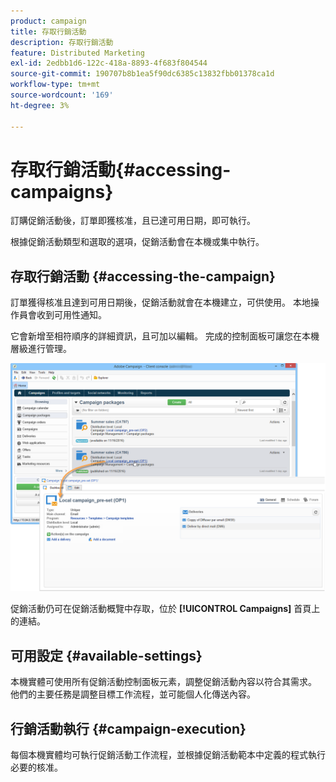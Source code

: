 ```yaml
---
product: campaign
title: 存取行銷活動
description: 存取行銷活動
feature: Distributed Marketing
exl-id: 2edbb1d6-122c-418a-8893-4f683f804544
source-git-commit: 190707b8b1ea5f90dc6385c13832fbb01378ca1d
workflow-type: tm+mt
source-wordcount: '169'
ht-degree: 3%

---
```


# 存取行銷活動{#accessing-campaigns}



訂購促銷活動後，訂單即獲核准，且已達可用日期，即可執行。

根據促銷活動類型和選取的選項，促銷活動會在本機或集中執行。

## 存取行銷活動 {#accessing-the-campaign}

訂單獲得核准且達到可用日期後，促銷活動就會在本機建立，可供使用。 本地操作員會收到可用性通知。

它會新增至相符順序的詳細資訊，且可加以編輯。 完成的控制面板可讓您在本機層級進行管理。

![](assets/mkg_dist_local_op_edit_new_op1.png)

促銷活動仍可在促銷活動概覽中存取，位於 **[!UICONTROL Campaigns]** 首頁上的連結。

## 可用設定 {#available-settings}

本機實體可使用所有促銷活動控制面板元素，調整促銷活動內容以符合其需求。 他們的主要任務是調整目標工作流程，並可能個人化傳送內容。

## 行銷活動執行 {#campaign-execution}

每個本機實體均可執行促銷活動工作流程，並根據促銷活動範本中定義的程式執行必要的核准。
